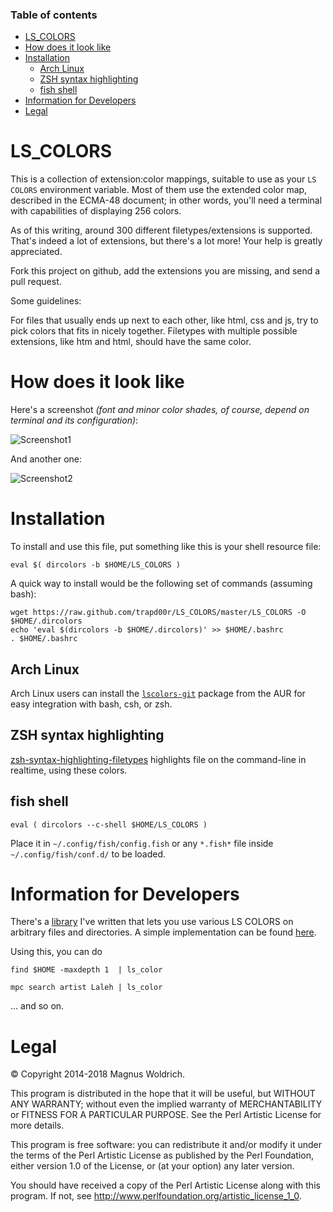 ### Table of contents
* [LS_COLORS](#ls_colors)
* [How does it look like](#how-does-it-look-like)
* [Installation](#installation)
  * [Arch Linux](#arch-linux)
  * [ZSH syntax highlighting](#zsh-syntax-highlighting)
  * [fish shell](#fish-shell)
* [Information for Developers](#information-for-developers)
* [Legal](#legal)

# LS_COLORS
This is a collection of extension:color mappings, suitable to use as your
`LS COLORS` environment variable. Most of them use the extended color map,
described in the ECMA-48 document; in other words, you'll need a terminal
with capabilities of displaying 256 colors.

As of this writing, around 300 different filetypes/extensions is supported.
That's indeed a lot of extensions, but there's a lot more! Your help is greatly
appreciated.

Fork this project on github, add the extensions you are missing, and send a pull
request.

Some guidelines:

For files that usually ends up next to each other, like html, css and js,
try to pick colors that fits in nicely together. Filetypes with multiple
possible extensions, like htm and html, should have the same color.

# How does it look like
Here's a screenshot _(font and minor color shades, of course, depend on terminal and its configuration)_:

![Screenshot1](http://orig07.deviantart.net/f59a/f/2016/087/a/e/ls_colors_1_by_trapd00r-d9wrdoa.png)

And another one:

![Screenshot2](http://orig02.deviantart.net/5c73/f/2016/087/4/8/ls_colors_2_by_trapd00r-d9wrdrq.png)

  [0]: https://github.com/trapd00r/zsh-syntax-highlighting-filetypes
  [1]: https://github.com/trapd00r/File-LsColor
  [2]: https://github.com/trapd00r/File-LsColor/tree/master/bin
  [3]: https://aur.archlinux.org/packages/lscolors-git

# Installation
To install and use this file, put something like this is your shell resource
file:
```
eval $( dircolors -b $HOME/LS_COLORS )
```

A quick way to install would be the following set of commands (assuming bash):

```
wget https://raw.github.com/trapd00r/LS_COLORS/master/LS_COLORS -O $HOME/.dircolors
echo 'eval $(dircolors -b $HOME/.dircolors)' >> $HOME/.bashrc
. $HOME/.bashrc
```

## Arch Linux
Arch Linux users can install the [`lscolors-git`][3] package from the AUR for easy
integration with bash, csh, or zsh.

## ZSH syntax highlighting
[zsh-syntax-highlighting-filetypes][0] highlights file on the command-line in
realtime, using these colors.

## fish shell
```
eval ( dircolors --c-shell $HOME/LS_COLORS )
```

Place it in `~/.config/fish/config.fish` or any `*.fish*` file inside `~/.config/fish/conf.d/` to be loaded.

# Information for Developers
There's a [library][1] I've written that lets you use various LS COLORS on
arbitrary files and directories. A simple implementation can be found [here][2].

Using this, you can do
```
find $HOME -maxdepth 1  | ls_color

mpc search artist Laleh | ls_color
```

... and so on.

# Legal 
© Copyright 2014-2018 Magnus Woldrich.

This program is distributed in the hope that it will be useful, but WITHOUT ANY
WARRANTY; without even the implied warranty of MERCHANTABILITY or FITNESS FOR A
PARTICULAR PURPOSE.  See the Perl Artistic License for more details.

This program is free software: you can redistribute it and/or modify it under
the terms of the Perl Artistic License as published by the Perl Foundation,
either version 1.0 of the License, or (at your option) any later version.

You should have received a copy of the Perl Artistic License along
with this program.  If not, see <http://www.perlfoundation.org/artistic_license_1_0>.
